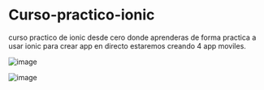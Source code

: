 # Curso-practico-ionic
curso practico de ionic desde cero donde aprenderas de forma practica a usar ionic para crear app
en directo estaremos creando 4 app moviles.

![image](https://github.com/user-attachments/assets/f3d446df-a1bc-4a22-8149-e08e9196a4ea)

![image](https://github.com/user-attachments/assets/c9eeee43-5447-42b7-9642-8cd570d94345)







